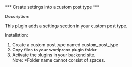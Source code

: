 *** Create settings into a custom post type ***

Description:

This plugin adds a settings section in your custom post type.

Installation:
1. Create a custom post type named custom_post_type <br>
2. Copy files to your wordpress plugin folder <br>
3. Activate the plugins in your backend site. <br>
Note: *Folder name cannot consist of spaces. <br>
